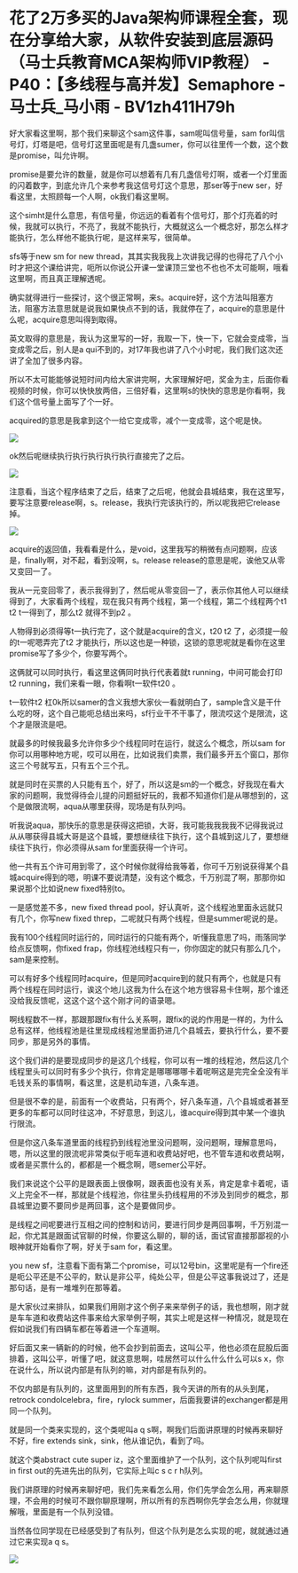 # 花了2万多买的Java架构师课程全套，现在分享给大家，从软件安装到底层源码（马士兵教育MCA架构师VIP教程） - P40：【多线程与高并发】Semaphore - 马士兵_马小雨 - BV1zh411H79h

好大家看这里啊，那个我们来聊这个sam这件事，sam呢叫信号量，sam for叫信号灯，灯塔是吧，信号灯这里面呢是有几盏sumer，你可以往里传一个数，这个数是promise，叫允许啊。

promise是要允许的数量，就是你可以想着有几有几盏信号灯啊，或者一个灯里面的闪着数字，到底允许几个来参考我这信号灯这个意思，那ser等于new ser，好看这里，太照顾每一个人啊，ok我们看这里啊。

这个simht是什么意思，有信号量，你远远的看着有个信号灯，那个灯亮着的时候，我就可以执行，不亮了，我就不能执行，大概就这么一个概念好，那怎么样才能执行，怎么样他不能执行呢，是这样来写，很简单。

sfs等于new sm for new thread，其其实我我我上次讲我记得的也得花了八个小时才把这个课给讲完，呃所以你说公开课一堂课顶三堂也不也也不太可能啊，哦看这里啊，而且真正理解透呢。

确实就得进行一些探讨，这个很正常啊，来s。acquire好，这个方法叫阻塞方法，阻塞方法意思就是说我如果快点不到的话，我就停在了，acquire的意思是什么呢，acquire意思叫得到取得。

英文取得的意思是，我认为这里写的一好，我取一下，快一下，它就会变成零，当变成零之后，别人是a qui不到的，对17年我也讲了八个小时呢，我们我们这次还讲了全加了很多内容。

所以不太可能能够说短时间内给大家讲完啊，大家理解好吧，奖金为主，后面你看视频的时候，你可以快快放两倍，三倍好看，这里啊s的快快的意思是你看啊，我们这个信号量上面写了个一好。

acquired的意思是我拿到这个一给它变成零，减个一变成零，这个呢是快。

![](img/6e1a169777f0d6b180a55e31d58f0abc_1.png)

ok然后呢继续执行执行执行执行执行直接完了之后。

![](img/6e1a169777f0d6b180a55e31d58f0abc_3.png)

注意看，当这个程序结束了之后，结束了之后呢，他就会县城结束，我在这里写，要写注意要release啊，s。release，我执行完该执行的，所以呢我把它release掉。



![](img/6e1a169777f0d6b180a55e31d58f0abc_5.png)

acquire的返回值，我看看是什么，是void，这里我写的稍微有点问题啊，应该是，finally啊，对不起，看到没啊，s。release release的意思是呢，诶他又从零又变回一了。

我从一元变回零了，表示我得到了，然后呢从零变回一了，表示你其他人可以继续得到了，大家看两个线程，现在我只有两个线程，第一个线程，第二个线程两个t1 t2 t一得到了，那么t2 就得不到p2 。

人物得到必须得等t一执行完了，这个就是acquire的含义，t20 t2 了，必须提一般的t一呢嗯弄完了t2 才能执行，所以这也是一种锁，这锁的意思呢就是看你在这里promise写了多少个，你要写两个。

这俩就可以同时执行，看这里这俩同时执行代表着就t running，中间可能会打印t2 running，我们来看一眼，你看啊t一软件t20 。

t一软件t2 杠0k所以samer的含义我想大家伙一看就明白了，sample含义是干什么吃的呀，这个自己能呃总结出来吗，sf行业干不干事了，限流哎这个是限流，这个才是限流是吧。

就最多的时候我最多允许你多少个线程同时在运行，就这么个概念，所以sam for你可以用哪种地方呢，哎可以用在，比如说我们卖票，我们最多开五个窗口，那你这三个号就写五，只有五个三个孔。

就是同时在买票的人只能有五个，好了，所以这是sm的一个概念，好我现在看大家的问题啊，我觉得待会儿提的问题挺好玩的，我都不知道你们是从哪想到的，这个是做限流啊，aqua从哪里获得，现场是有队列吗。

听我说aqua，那快乐的意思是获得这把锁，大哥，我可能我我我我不记得我说过从从哪获得县城大哥是这个县城，要想继续往下执行，这个县城到这儿了，要想继续往下执行，你必须得从sam for里面获得一个许可。

他一共有五个许可用到零了，这个时候你就得给我等着，你可千万别说获得某个县城acquire得到的嗯，明课不要说清楚，没有这个概念，千万别混了啊，那那你如果说那个比如说new fixed特别to。

一是感觉差不多，new fixed thread pool，好认真听，这个线程池里面永远就只有几个，你写new fixed threp，二呢就只有两个线程，但是summer呢说的是。

我有100个线程同时运行的，同时运行的只能有两个，听懂我意思了吗，雨落同学给点反馈啊，你fixed frap，你线程池线程只有一，你你固定的就只有那么几个，sam是来控制。

可以有好多个线程同时acquire，但是同时acquire到的就只有两个，也就是只有两个线程在同时运行，诶这个地儿这我为什么在这个地方很容易卡住啊，那个谁还没给我反馈呢，这这个这个这个刚才问的语录嗯。

啊线程数不一样，那跟那跟fix有什么关系啊，跟fix的说的作用是一样的，为什么总有这样，他线程池是往里现成线程池里面扔进几个县城去，要执行什么，要不要同步，那是另外的事情。

这个我们讲的是要现成同步的是这几个线程，你可以有一堆的线程池，然后这几个线程里头可以同时有多少个执行，你肯定是哪哪哪哪卡着呢啊这是完完全全没有半毛钱关系的事情啊，看这里，这是机动车道，八条车道。

但是很不幸的是，前面有一个收费站，只有两个，好八条车道，八个县城或者甚至更多的车都可以同时往这冲，不好意思，到这儿，谁acquire得到其中某一个谁执行限流。

但是你这八条车道里面的线程扔到线程池里没问题啊，没问题啊，理解意思吗，嗯，所以这里的限流呢非常类似于呃车道和收费站好吧，也不管车道和收费站啊，或者是买票什么的，都都是一个概念啊，嗯semer公平好。

我们来说这个公平的是跟表面上很像啊，跟表面也没有关系，肯定是拿卡着呢，语义上完全不一样，那就是个线程池，你往里头扔线程用的不涉及到同步的概念，那县城里边要不要同步是两回事，这个是要做同步。

是线程之间呢要进行互相之间的控制和访问，要进行同步是两回事啊，千万别混一起，你尤其是跟面试官聊的时候，你要这么聊的，聊的话，面试官直接那鄙视的小眼神就开始看你了啊，好关于sam for，看这里。

you new sf，注意看下面有第二个promise，可以12号bin，这里呢是有一个fire还是呃公平还是不公平的，默认是非公平，纯处公平，但是公平这事我说过了，还是那句话，是有一堆堆列在那等着。

是大家伙过来排队，如果我们用刚才这个例子来来举例子的话，我也想啊，刚才就是车车道和收费站这件事来给大家举例子啊，其实上呢是这样一种情况，就是现在假如说我们有四辆车都在等着进一个车道啊。

好后面又来一辆新的的时候，他不会抄到前面去，这叫公平，他也必须在屁股后面排着，这叫公平，听懂了吧，就这意思啊，哇居然可以什么什么什么可以s x，你在说什么，所以说内部是有队列的嘛，对内部是有队列的。

不仅内部是有队列的，这里面用到的所有东西，我今天讲的所有的从头到尾，retrock condolcelebra，fire，rylock summer，后面我要讲的exchanger都是用同一个队列。

就是同一个类来实现的，这个类呢叫a q s啊，啊我们后面讲原理的时候再来聊好不好，fire extends sink，sink，他从谁记仇，看到了吗。

就这个类abstract cute super iz，这个里面维护了一个队列，这个队列呢叫first in first out的先进先出的队列，它实际上叫c s c r h队列。

我们讲原理的时候再来聊好吧，我们先来看怎么用，你们先学会怎么用，再来聊原理，不会用的时候可不跟你聊原理啊，所以所有的东西啊你先学会怎么用，你就理解哦，里面是有一个队列没错。

当然各位同学现在已经感受到了有队列，但这个队列是怎么实现的呢，就就通过通过它来实现a q s。

![](img/6e1a169777f0d6b180a55e31d58f0abc_7.png)